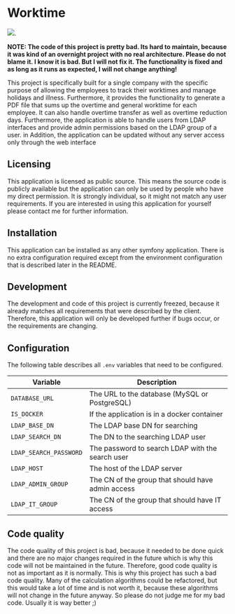 # Worktime

[![](https://tokei.rs/b1/github/MathisBurger/wtm?category=lines)](https://github.com/XAMPPRocky/tokei).

**NOTE: The code of this project is pretty bad. Its hard to maintain, because it was kind of an overnight project with no real architecture. Please do not blame it. I know it is bad. But I will not fix it. The functionality is fixed and as long as it runs as expected, I will not change anything!**

This project is specifically built for a single company with the specific purpose of allowing the employees to track their 
worktimes and manage holidays and illness. Furthermore, it provides the functionality to generate a PDF file that sums up the overtime
and general worktime for each employee. It can also handle overtime transfer as well as overtime reduction days. Furthermore, the application is able to handle 
users from LDAP interfaces and provide admin permissions based on the LDAP group of a user. in Addition, the application can be updated without any server access only through the web interface

## Licensing

This application is licensed as public source. This means the source code is publicly available but the application can only 
be used by people who have my direct permission. It is strongly individual, so it might not match any user requirements.
If you are interested in using this application for yourself please contact me for further information.

## Installation 

This application can be installed as any other symfony application. There is no extra configuration required except from
the environment configuration that is described later in the README.

## Development

The development and code of this project is currently freezed, because it already matches all requirements that were described by the
client. Therefore, this application will only be developed further if bugs occur, or the requirements are changing.

## Configuration

The following table describes all `.env` variables that need to be configured.

| Variable               | Description                                       |
|------------------------|---------------------------------------------------|
| `DATABASE_URL`         | The URL to the database (MySQL or PostgreSQL)     |
| `IS_DOCKER`            | If the application is in a docker container       |
| `LDAP_BASE_DN`         | The LDAP base DN for searching                    |
| `LDAP_SEARCH_DN`       | The DN to the searching LDAP user                 |
| `LDAP_SEARCH_PASSWORD` | The password to search LDAP with the search user  |
| `LDAP_HOST`            | The host of the LDAP server                       |
| `LDAP_ADMIN_GROUP`     | The CN of the group that should have admin access |
| `LDAP_IT_GROUP`        | The CN of the group that should have IT access    |

## Code quality

The code quality of this project is bad, because it needed to be done quick and there are no major changes required in the future
which is why this code will not be maintained in the future. Therefore, good code quality is not as important as it is normally. This is why
this project has such a bad code quality. Many of the calculation algorithms could be refactored, but this would take a lot of time and is not worth it, because
these algorithms will not change in the future anyway. So please do not judge me for my bad code. Usually it is way better ;)

